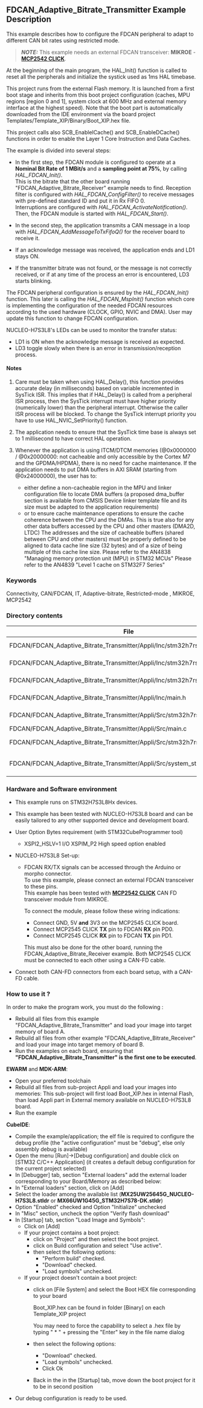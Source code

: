 ## <b>FDCAN_Adaptive_Bitrate_Transmitter Example Description</b>

This example describes how to configure the FDCAN peripheral to adapt to different CAN bit rates using restricted mode.

> **_NOTE:_**  This example needs an external FDCAN transceiver: **MIKROE** - [**MCP2542 CLICK**](https://www.mikroe.com/mcp2542-click).

At the beginning of the main program, the HAL_Init() function is called to reset
all the peripherals and initialize the systick used as 1ms HAL timebase.

This project runs from the external Flash memory. It is launched from a first boot stage and inherits from this boot project
configuration (caches, MPU regions [region 0 and 1], system clock at 600 MHz and external memory interface at the highest speed).
Note that the boot part is automatically downloaded from the IDE environment via the board project Templates/Template_XIP/Binary/Boot_XIP.hex file.

This project calls also SCB_EnableICache() and SCB_EnableDCache() functions in order to enable
the Layer 1 Core Instruction and Data Caches.

The example is divided into several steps:<br>

  - In the first step, the FDCAN module is configured to operate at a **Nominal Bit Rate of 1 MBit/s** and a **sampling point at 75%**, by calling *HAL_FDCAN_Init()*.<br>
    This is the bitrate that the other board running "FDCAN_Adaptive_Bitrate_Receiver" example needs to find.
    Reception filter is configured with *HAL_FDCAN_ConfigFilter()* to receive messages with pre-defined standard ID and put it in Rx FIFO 0.<br>
    Interruptions are configured with *HAL_FDCAN_ActivateNotification()*.
    Then, the FDCAN module is started with *HAL_FDCAN_Start()*.<br>
  - In the second step, the application transmits a CAN message in a loop with *HAL_FDCAN_AddMessageToTxFifoQ()* for the receiver board to receive it.<br>

  - If an acknowledge message was received, the application ends and LD1 stays ON.
  - If the transmitter bitrate was not found, or the message is not correctly received, or if at any time of the process an error is encountered, LD3 starts blinking.

The FDCAN peripheral configuration is ensured by the *HAL_FDCAN_Init()* function.
This later is calling the *HAL_FDCAN_MspInit()* function which core is implementing
the configuration of the needed FDCAN resources according to the used hardware (CLOCK, GPIO, NVIC and DMA).
User may update this function to change FDCAN configuration.


NUCLEO-H7S3L8's LEDs can be used to monitor the transfer status:

  - LD1 is ON when the acknowledge message is received as expected.
  - LD3 toggle slowly when there is an error in transmission/reception process.

#### <b>Notes</b>

 1. Care must be taken when using HAL_Delay(), this function provides accurate delay (in milliseconds)
    based on variable incremented in SysTick ISR. This implies that if HAL_Delay() is called from
    a peripheral ISR process, then the SysTick interrupt must have higher priority (numerically lower)
    than the peripheral interrupt. Otherwise the caller ISR process will be blocked.
    To change the SysTick interrupt priority you have to use HAL_NVIC_SetPriority() function.

 2. The application needs to ensure that the SysTick time base is always set to 1 millisecond
    to have correct HAL operation.

 3. Whenever the application is using ITCM/DTCM memories (@0x0000000 / @0x20000000: not cacheable and only accessible
    by the Cortex M7 and the GPDMA/HPDMA), there is no need for cache maintenance.
    If the application needs to put DMA buffers in AXI SRAM (starting from @0x24000000), the user has to:
    - either define a non-cacheable region in the MPU and linker configuration file to locate DMA buffers
      (a proposed dma_buffer section is available from CMSIS Device linker template file and its size must
      be adapted to the application requirements)
    - or to ensure cache maintenance operations to ensure the cache coherence between the CPU and the DMAs.
    This is true also for any other data buffers accessed by the CPU and other masters (DMA2D, LTDC)
    The addresses and the size of cacheable buffers (shared between CPU and other masters)
    must be properly defined to be aligned to data cache line size (32 bytes) and of a size of being multiple
    of this cache line size.
    Please refer to the AN4838 "Managing memory protection unit (MPU) in STM32 MCUs"
    Please refer to the AN4839 "Level 1 cache on STM32F7 Series"

### <b>Keywords</b>

Connectivity, CAN/FDCAN, IT, Adaptive-bitrate, Restricted-mode
, MIKROE, MCP2542


### <b>Directory contents</b>

File | Description
 --- | ---
FDCAN/FDCAN_Adaptive_Bitrate_Transmitter/Appli/Inc/stm32h7rsxx_nucleo_conf.h    | BSP configuration file
FDCAN/FDCAN_Adaptive_Bitrate_Transmitter/Appli/Inc/stm32h7rsxx_hal_conf.h   | HAL configuration file
FDCAN/FDCAN_Adaptive_Bitrate_Transmitter/Appli/Inc/stm32h7rsxx_it.h         | Header for stm32h7rsxx_it.c
FDCAN/FDCAN_Adaptive_Bitrate_Transmitter/Appli/Inc/main.h                 | Header for main.c module
FDCAN/FDCAN_Adaptive_Bitrate_Transmitter/Appli/Src/stm32h7rsxx_it.c         | Interrupt handlers
FDCAN/FDCAN_Adaptive_Bitrate_Transmitter/Appli/Src/main.c                 | Main program
FDCAN/FDCAN_Adaptive_Bitrate_Transmitter/Appli/Src/stm32h7rsxx_hal_msp.c    | HAL MSP module
FDCAN/FDCAN_Adaptive_Bitrate_Transmitter/Appli/Src/system_stm32h7rsxx.c     | stm32h7rsxx system source file

### <b>Hardware and Software environment</b>

  - This example runs on STM32H7S3L8Hx devices.

  - This example has been tested with NUCLEO-H7S3L8 board and can be
    easily tailored to any other supported device and development board.

  - User Option Bytes requirement (with STM32CubeProgrammer tool)

    - XSPI2_HSLV=1     I/O XSPIM_P2 High speed option enabled

  - NUCLEO-H7S3L8 Set-up:
    - FDCAN RX/TX signals can be accessed through the Arduino or morpho connector.<br>
      To use this example, please connect an external FDCAN transceiver to these pins.<br>
      This example has been tested with [**MCP2542 CLICK**](https://www.mikroe.com/mcp2542-click) CAN FD transceiver module from MIKROE.<br>

      To connect the module, please follow these wiring indications:<br>
      - Connect GND, 5V **and** 3V3 on the MCP2545 CLICK board.
      - Connect MCP2545 CLICK **TX** pin to FDCAN **RX** pin PD0.
      - Connect MCP2545 CLICK **RX** pin to FDCAN **TX** pin PD1.

      This must also be done for the other board, running the FDCAN_Adaptive_Bitrate_Receiver example.
      Both MCP2545 CLICK must be connected to each other using a CAN-FD cable.

  - Connect both CAN-FD connectors from each board setup, with a CAN-FD cable.

### <b>How to use it ?</b>

In order to make the program work, you must do the following :

 - Rebuild all files from this example "FDCAN_Adaptive_Bitrate_Transmitter" and load your image into target memory of board A.
 - Rebuild all files from other example "FDCAN_Adaptive_Bitrate_Receiver" and load your image into target memory of board B.
 - Run the examples on each board, ensuring that **"FDCAN_Adaptive_Bitrate_Transmitter" is the first one to be executed**.

**EWARM** and **MDK-ARM**:

 - Open your preferred toolchain
 - Rebuild all files from sub-project Appli and load your images into memories: This sub-project will first load Boot_XIP.hex in internal Flash,
   than load Appli part in External memory available on NUCLEO-H7S3L8 board.
 - Run the example

**CubeIDE**:

 - Compile the example/application; the elf file is required to configure the debug profile (the "active configuration" must be "debug", else only assembly debug is available)
 - Open the menu [Run]->[Debug configuration] and double click on  [STM32 C/C++ Application] (it creates a default debug configuration for the current project selected)
 - In [Debugger] tab, section "External  loaders" add the external loader corresponding to your Board/Memory as described below:
 - In "External loaders" section, click on [Add]
 - Select the loader among the available list (**MX25UW25645G_NUCLEO-H7S3L8.stldr** or **MX66UW1G45G_STM32H7S78-DK.stldr**)
 - Option "Enabled" checked and Option "Initialize" unchecked
 - In "Misc" section, uncheck the option "Verify flash download"
 - In [Startup] tab, section "Load Image and Symbols":
   - Click on [Add]
   - If your project contains a boot project:
     - click on "Project" and then select the boot project.
     - click on Build configuration and select "Use active".
     - then select the following options:
       - "Perform build" checked.
       - "Download" checked.
       - "Load symbols" unchecked.
   - If your project doesn't contain a boot project:
     - click on [File System] and select the Boot HEX file corresponding to your board

        Boot_XIP.hex can be found in folder [Binary] on each Template_XIP project

        You may need to force the capability to select a .hex file by typing " * " + pressing the "Enter" key in the file name dialog

     - then select the following options:
       - "Download"      checked.
       - "Load symbols" unchecked.
       - Click Ok
     - Back in the in the [Startup] tab, move down the boot project for it to be in second position
 - Our debug configuration is ready to be used.